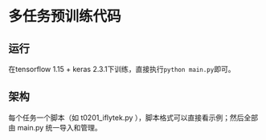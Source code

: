 # 多任务预训练代码

## 运行

在tensorflow 1.15 + keras 2.3.1下训练，直接执行`python main.py`即可。

## 架构

每个任务一个脚本（如 t0201_iflytek.py ），脚本格式可以直接看示例；然后全部由 main.py 统一导入和管理。
